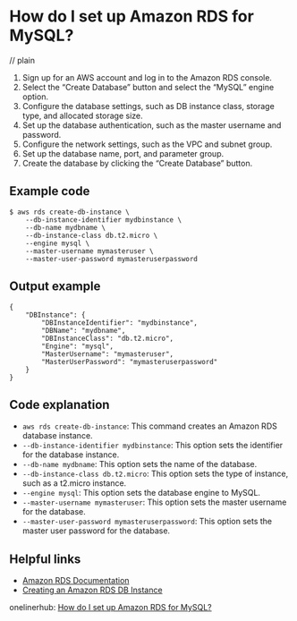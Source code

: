 # How do I set up Amazon RDS for MySQL?
// plain

1. Sign up for an AWS account and log in to the Amazon RDS console.
2. Select the “Create Database” button and select the “MySQL” engine option.
3. Configure the database settings, such as DB instance class, storage type, and allocated storage size.
4. Set up the database authentication, such as the master username and password.
5. Configure the network settings, such as the VPC and subnet group.
6. Set up the database name, port, and parameter group.
7. Create the database by clicking the “Create Database” button.

## Example code


```
$ aws rds create-db-instance \
    --db-instance-identifier mydbinstance \
    --db-name mydbname \
    --db-instance-class db.t2.micro \
    --engine mysql \
    --master-username mymasteruser \
    --master-user-password mymasteruserpassword
```

## Output example

```
{
    "DBInstance": {
        "DBInstanceIdentifier": "mydbinstance",
        "DBName": "mydbname",
        "DBInstanceClass": "db.t2.micro",
        "Engine": "mysql",
        "MasterUsername": "mymasteruser",
        "MasterUserPassword": "mymasteruserpassword"
    }
}
```

## Code explanation

- `aws rds create-db-instance`: This command creates an Amazon RDS database instance.
- `--db-instance-identifier mydbinstance`: This option sets the identifier for the database instance.
- `--db-name mydbname`: This option sets the name of the database.
- `--db-instance-class db.t2.micro`: This option sets the type of instance, such as a t2.micro instance.
- `--engine mysql`: This option sets the database engine to MySQL.
- `--master-username mymasteruser`: This option sets the master username for the database.
- `--master-user-password mymasteruserpassword`: This option sets the master user password for the database.

## Helpful links
- [Amazon RDS Documentation](https://docs.aws.amazon.com/AmazonRDS/latest/UserGuide/Welcome.html)
- [Creating an Amazon RDS DB Instance](https://docs.aws.amazon.com/AmazonRDS/latest/UserGuide/CHAP_GettingStarted.CreatingConnecting.MySQL.html)

onelinerhub: [How do I set up Amazon RDS for MySQL?](https://onelinerhub.com/amazon-redshift/how-do-i-set-up-amazon-rds-for-mysql)